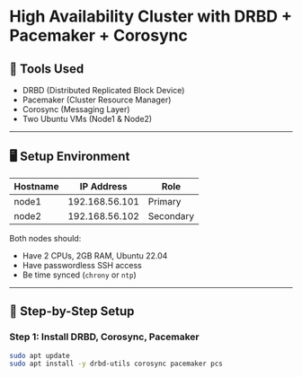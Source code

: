# High Availability Cluster with DRBD + Pacemaker + Corosync

## 🧰 Tools Used
- DRBD (Distributed Replicated Block Device)
- Pacemaker (Cluster Resource Manager)
- Corosync (Messaging Layer)
- Two Ubuntu VMs (Node1 & Node2)

---

## 🖥️ Setup Environment

| Hostname | IP Address      | Role     |
|----------|------------------|----------|
| node1    | 192.168.56.101   | Primary  |
| node2    | 192.168.56.102   | Secondary|

Both nodes should:
- Have 2 CPUs, 2GB RAM, Ubuntu 22.04
- Have passwordless SSH access
- Be time synced (`chrony` or `ntp`)

---

## 🔧 Step-by-Step Setup

### Step 1: Install DRBD, Corosync, Pacemaker

```bash
sudo apt update
sudo apt install -y drbd-utils corosync pacemaker pcs
